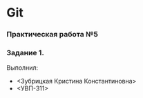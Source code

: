 # Git
### Практическая работа №5 
### Задание 1.
Выполнил:
* <Зубрицкая Кристина Константиновна>
* <УВП-311>
